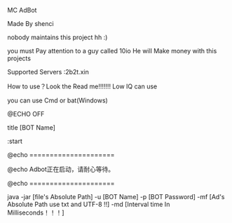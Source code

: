 MC AdBot

Made By shenci

nobody maintains this project hh :)

you must Pay attention to a guy called 10io  He will Make money with this projects

Supported Servers :2b2t.xin

How to use？Look the Read me!!!!!!! Low IQ can use

you can use Cmd or bat(Windows)

@ECHO OFF

title [BOT Name] 

:start

@echo =====================

@echo Adbot正在启动，请耐心等待。

@echo =====================


java -jar [file's Absolute Path] -u [BOT Name] -p [BOT Password] -mf [Ad's Absolute Path   use txt and UTF-8 !!]  -md [Interval time In Milliseconds！！！]
